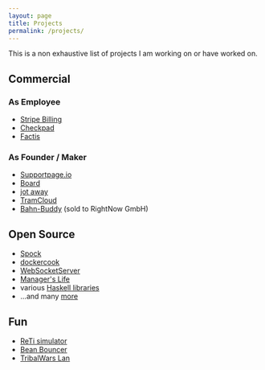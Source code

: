 ```yaml
---
layout: page
title: Projects
permalink: /projects/
---
```


This is a non exhaustive list of projects I am working on or have worked on.

## Commercial

### As Employee
* [Stripe Billing][stripe-billing]
* [Checkpad][cpmed]
* [Factis][factis]

### As Founder / Maker
* [Supportpage.io][supportpage]
* [Board][board]
* [jot away][jotaway]
* [TramCloud][tc]
* [Bahn-Buddy][bbuddy] (sold to RightNow GmbH)

## Open Source
* [Spock][spock]
* [dockercook][dockercook]
* [WebSocketServer][websocketserver]
* [Manager's Life][managerslife]
* various [Haskell libraries][hackage]
* ...and many [more][github]

## Fun
* [ReTi simulator][reti]
* [Bean Bouncer][beanbouncer]
* [TribalWars Lan][twlan]

[supportpage]: https://supportpage.io
[board]: https://letsboard.co
[jotaway]: https://jotaway.co
[tc]: https://www.tramcloud.net
[bbuddy]: https://www.bahn-buddy.de
[spock]: https://www.spock.li
[dockercook]: https://github.com/factisresearch/dockercook
[managerslife]: https://github.com/agrafix/managerslife
[websocketserver]: http://websocketserver.de
[reti]: http://reti.agrafix.net
[github]: https://github.com/agrafix?tab=repositories
[dstools]: http://dstools.agrafix.net/
[visitorstats]: http://visitor-stats.de
[beanbouncer]: https://itunes.apple.com/de/app/bean-bouncer/id939456519
[hackage]: http://hackage.haskell.org/user/AlexanderThiemann
[cpmed]: https://www.checkpad.de
[factis]: http://factis.de/
[twlan]: http://twlan.org
[stripe-billing]: https://stripe.com/billing
